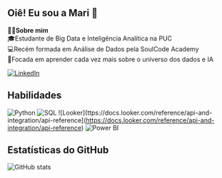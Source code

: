 ## Oiê! Eu sou a Mari 🤗 
👩‍💻**Sobre mim**    
🎓Estudante de Big Data e Inteligência Analítica na PUC  
💻Recém formada em Análise de Dados pela SoulCode Academy  
🎯Focada em aprender cada vez mais sobre o universo dos dados e IA   
  
[![LinkedIn](https://img.shields.io/badge/LinkedIn-0077B5?style=for-the-badge&logo=linkedin&logoColor=white)](https://www.linkedin.com/in/mariana-angeli)

## Habilidades
![Python](https://img.shields.io/badge/Python-3776AB?style=for-the-badge&logo=python&logoColor=white)
![SQL](https://img.shields.io/badge/SQL-4479A1?style=for-the-badge&logo=mysql&logoColor=white)
![Looker](ttps://docs.looker.com/reference/api-and-integration/api-reference](https://docs.looker.com/reference/api-and-integration/api-reference)
![Power BI](https://img.shields.io/badge/Power%20BI-F2C811?style=for-the-badge&logo=powerbi&logoColor=black)

## Estatísticas do GitHub  
![GitHub stats](https://github-readme-stats.vercel.app/api?username=JAmaralDS&show_icons=true&theme=dracula)

<!--
**marianaangeli/marianaangeli** is a ✨ _special_ ✨ repository because its `README.md` (this file) appears on your GitHub profile.


